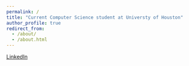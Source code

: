 ```yaml
---
permalink: /
title: "Current Computer Science student at Universty of Houston"
author_profile: true
redirect_from: 
  - /about/
  - /about.html
---
```



[LinkedIn](https://www.linkedin.com/in/lucas-pavlosky-58b93a271/)
